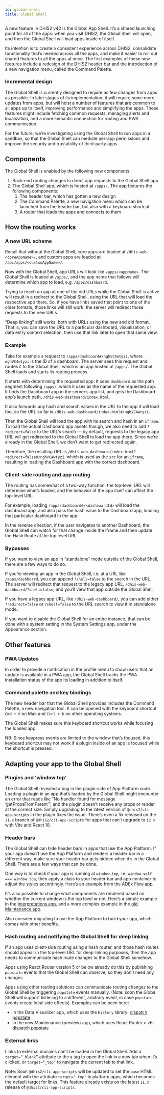 ```yaml
---
id: global-shell
title: Global Shell
---
```


A new feature in DHIS2 v42 is the Global App Shell. It’s a shared launching point for all of the apps: when you visit DHIS2, the Global Shell will open, and then the Global Shell will load apps inside of itself.

Its intention is to create a consistent experience across DHIS2, consolidate functionality that’s needed across all the apps, and make it easier to roll out shared features to all the apps at once. The first examples of these new features include a redesign of the DHIS2 header bar and the introduction of a new navigation menu, called the Command Palette.

### Incremental design

The Global Shell is currently designed to require as few changes from apps as possible. In later stages of its implementation, it will require some more updates from apps, but will hoist a number of features that are common to all apps up to itself, improving performance and simplifying the apps. These features might include fetching common requests, managing alerts and localization, and a more semantic connection for routing and PWA communication.

For the future, we’re investigating using the Global Shell to run apps in a sandbox, so that the Global Shell can mediate per-app permissions and improve the security and trustability of third-party apps.

## Components

The Global Shell is enabled by the following new components:

1. Back-end routing changes to direct app requests to the Global Shell app
2. The Global Shell app, which is hosted at `/apps/`. The app features the following components:
    1. The header bar, which has gotten a new design
    2. The Command Palette, a new navigation menu which can be launched from the header bar, but also with a keyboard shortcut
    3. A router that loads the apps and connects to them

## How the routing works

### A new URL scheme

Recall that without the Global Shell, core apps are loaded at `/dhis-web-<coreAppName>/`, and custom apps are loaded at `/api/apps/<customAppName>/`.

Now with the Global Shell, app URLs will look like `/apps/<appName>`. The Global Shell is loaded at `/apps/`, and the app name that follows will determine which app to load, e.g. `/apps/dashboard`.

Trying to reach an app at one of the old URLs while the Global Shell is active will result in a redirect to the Global Shell, using the URL that will load the respective app there.
So, if you have links saved that point to one of the older formats, those links will still work: the server will redirect those requests to the new URLs.

“Deep linking” still works, both with URLs using the new and old format. That is, you can save the URL to a particular dashboard, visualization, or data entry context selection, then use that link later to open that same view.

### Example

Take for example a request to `/apps/dashboard#/nghVC4wtyzi`, where `nghVC4wtyzi` is the ID of a dashboard. The server sees this request and routes it to the Global Shell, which is an app hosted at `/apps/`. The Global Shell loads and starts its routing process.

It starts with determining the requested app: It sees `dashboard` as the path segment following `/apps/`, which it uses as the name of the requested app. It finds the Dashboard app in the server’s app list, and gets the Dashboard app’s launch path, `/dhis-web-dashboard/index.html`.

It also forwards any hash and search values in the URL to the app it will load too, so the URL so far is `/dhis-web-dashboard/index.html#/nghVC4wtyzi`.

Then the Global Shell will load the app with its search and hash in an `iframe`. To load the actual Dashboard app assets though, we also need to add `?redirect=false` to the URL’s search — by default, requests to the legacy app URL will get redirected to the Global Shell to load the app there. Since we’re already in the Global Shell, we don’t want to get redirected again.

Therefore, the resulting URL is `/dhis-web-dashboard/index.html?redirect=false#/nghVC4wtyzi`, which is used as the `src` for an `iframe`, resulting in loading the Dashboard app with the correct dashboard.

### Client-side routing and app routing

The routing has somewhat of a two-way function: the top-level URL will determine what’s loaded, and the behavior of the app itself can affect the top-level URL.

For example, loading `/apps/dashboard#/<dashboardId>` will load the dashboard app, and also pass the hash value to the Dashboard app, loading that particular dashboard in the app.

In the reverse direction, if the user navigates to another Dashboard, the Global Shell can watch for that change inside the iframe and then update the Hash Route at the top level URL.

### Bypasses

If you want to view an app in “standalone” mode outside of the Global Shell, there are a few ways to do so.

If you’re viewing an app in the Global Shell, i.e. at a URL like `/apps/dashboard`, you can append `?shell=false` to the search in the URL. The server will redirect that request to the legacy app URL, `/dhis-web-dashboard/?shell=false`, and you’ll view that app outside the Global Shell.

If you have a legacy app URL, like `/dhis-web-dashboard/`, you can add either `?redirect=false` or `?shell=false` to the URL search to view it in standalone mode.

If you want to disable the Global Shell for an entire instance, that can be done with a system setting in the System Settings app, under the Appearance section.

## Other features

### PWA Updates

In order to provide a notification in the profile menu to show users that an update is available in a PWA app, the Global Shell tracks the PWA installation status of the app its loading in addition to itself.

### Command palette and key bindings

The new header bar that the Global Shell provides includes the Command Palette, a new navigation tool. It can be opened with the keyboard shortcut `Cmd + K` on Mac and `Ctrl + K` on other operating systems.

The Global Shell makes sure this keyboard shortcut works while focusing the loaded app.

NB: Since keypress events are limited to the window that’s focused, this keyboard shortcut may not work if a plugin inside of an app is focused while the shortcut is pressed.

## Adapting your app to the Global Shell

### Plugins and ‘window.top’

The Global Shell revealed a bug in the plugin-side of App Platform code. Loading a plugin in an app that’s loaded by the Global Shell might encounter an error that reads like “No handler found for message ‘getPropsFromParent’”, and the plugin doesn’t receive any props or render at the correct size. Simply upgrading to the latest version of `@dhis2/cli-app-scripts` in the plugin fixes the issue. There’s even a fix released on the `11.x` branch of `@dhis2/cli-app-scripts` for apps that can’t upgrade to `12.x` with Vite and React 18.

### Header bars

The Global Shell can hide header bars in apps that use the App Platform. If your app doesn’t use the App Platform and renders a header bar in a different way, make sure your header bar gets hidden when it’s in the Global Shell. There are a few ways that can be done.

One way is to check if your app is running at `window.top`, i.e. `window.self === window.top`, then apply a class to your header bar and app container to adjust the styles accordingly. Here’s an example from the [ADEx Flow app](https://github.com/dhis2/gf-adex-flow-app/pull/9/files).

It’s also possible to change what components are rendered based on whether the current window is the top level or not. Here’s a simple example in the [Interpretations app](https://github.com/dhis2/interpretation-app/pull/58/files), and a more complex example in the [old Maintenance app](https://github.com/dhis2/maintenance-app/pull/3058/files).

Also consider migrating to use the App Platform to build your app, which comes with other benefits.

### Hash routing and notifying the Global Shell for deep linking

If an app uses client-side routing using a hash router, and those hash routes should appear in the top-level URL for deep linking purposes, then the app needs to communicate hash route changes to the Global Shell somehow.

Apps using React Router version 5 or below already do this by publishing `popstate` events that the Global Shell can observe, so they don’t need any changes.

Apps using other routing solutions can communicate routing changes to the Global Shell by triggering `popstate` events manually. (Note: soon the Global Shell will support listening to a different, arbitrary event, in case `popstate` events create local side effects). Examples can be seen here:

-   In the Data Visualizer app, which uses the `history` library: [dispatch popstate](https://github.com/dhis2/data-visualizer-app/blob/04182ec0441d244bae7d0693d8be0e9096c3b4e2/src/components/App.js#L149-L167)
-   In the new Maintenance (preview) app, which uses React Router > v6: [dispatch popstate](https://github.com/dhis2/maintenance-app-beta/pull/533/files)

### External links

Links to external domains can’t be loaded in the Global Shell. Add a `target=“_blank”` attribute to the `a` tag to open the link in a new tab when it’s clicked, or `target=“_top”` to navigate the current tab to that link.

Note: Soon `@dhis2/cli-app-scripts` will be updated to set the `base` HTML element with the attribute `target="_top"` in platform apps, which becomes the default target for links. This feature already exists on the latest `11.x` release of `@dhis2/cli-app-scripts`.
